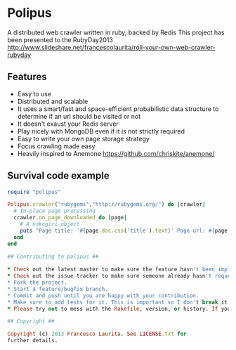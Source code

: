 # Polipus #

A distributed web crawler written in ruby, backed by Redis
This project has been presented to the RubyDay2013
http://www.slideshare.net/francescolaurita/roll-your-own-web-crawler-rubyday

## Features ##

* Easy to use
* Distributed and scalable
* It uses a smart/fast and space-efficient probabilistic data structure to determine if an url should be visited or not
* It doesn't exaust your Redis server
* Play nicely with MongoDB even if it is not strictly required
* Easy to write your own page storage strategy
* Focus crawling made easy
* Heavily inspired to Anemone https://github.com/chriskite/anemone/

## Survival code example

```ruby
require "polipus"

Polipus.crawler("rubygems","http://rubygems.org/") do |crawler|
  # In-place page processing
  crawler.on_page_downloaded do |page|
    # A nokogiri object
    puts "Page title: '#{page.doc.css('title').text}' Page url: #{page.url}"
  end
end

## Contributing to polipus ##
 
* Check out the latest master to make sure the feature hasn't been implemented or the bug hasn't been fixed yet.
* Check out the issue tracker to make sure someone already hasn't requested it and/or contributed it.
* Fork the project.
* Start a feature/bugfix branch.
* Commit and push until you are happy with your contribution.
* Make sure to add tests for it. This is important so I don't break it in a future version unintentionally.
* Please try not to mess with the Rakefile, version, or history. If you want to have your own version, or is otherwise necessary, that is fine, but please isolate to its own commit so I can cherry-pick around it.

## Copyright ##

Copyright (c) 2013 Francesco Laurita. See LICENSE.txt for
further details.

